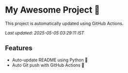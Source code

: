 # My Awesome Project 🚀

This project is automatically updated using GitHub Actions.

_Last updated: 2025-05-05 03:29:11 IST_

## Features
- Auto-update README using Python 🐍
- Auto Git push with GitHub Actions 🤖
